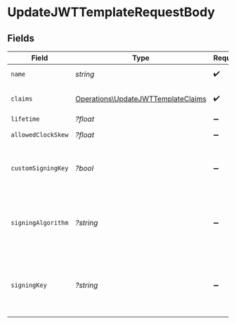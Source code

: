 # UpdateJWTTemplateRequestBody


## Fields

| Field                                                                                                | Type                                                                                                 | Required                                                                                             | Description                                                                                          |
| ---------------------------------------------------------------------------------------------------- | ---------------------------------------------------------------------------------------------------- | ---------------------------------------------------------------------------------------------------- | ---------------------------------------------------------------------------------------------------- |
| `name`                                                                                               | *string*                                                                                             | :heavy_check_mark:                                                                                   | JWT template name                                                                                    |
| `claims`                                                                                             | [Operations\UpdateJWTTemplateClaims](../../Models/Operations/UpdateJWTTemplateClaims.md)             | :heavy_check_mark:                                                                                   | JWT template claims in JSON format                                                                   |
| `lifetime`                                                                                           | *?float*                                                                                             | :heavy_minus_sign:                                                                                   | JWT token lifetime                                                                                   |
| `allowedClockSkew`                                                                                   | *?float*                                                                                             | :heavy_minus_sign:                                                                                   | JWT token allowed clock skew                                                                         |
| `customSigningKey`                                                                                   | *?bool*                                                                                              | :heavy_minus_sign:                                                                                   | Whether a custom signing key/algorithm is also provided for this template                            |
| `signingAlgorithm`                                                                                   | *?string*                                                                                            | :heavy_minus_sign:                                                                                   | The custom signing algorithm to use when minting JWTs. Required if `custom_signing_key` is `true`.   |
| `signingKey`                                                                                         | *?string*                                                                                            | :heavy_minus_sign:                                                                                   | The custom signing private key to use when minting JWTs. Required if `custom_signing_key` is `true`. |